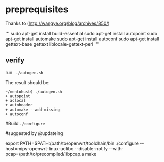 # preprequisites
Thanks to (http://wangye.org/blog/archives/850/)

'''
sudo apt-get install build-essential
sudo apt-get install autopoint
sudo apt-get install automake
sudo apt-get install autoconf
sudo apt-get install gettext-base gettext liblocale-gettext-perl
'''

## verify 
run ` ./autogen.sh`

The result should be:

	~/mentohust$ ./autogen.sh 
	+ autopoint
	+ aclocal
	+ autoheader
	+ automake --add-missing
	+ autoconf

#Build
`./configure`

#suggested by @updateing


export PATH=$PATH:/path/to/openwrt/toolchain/bin
./configure --host=mips-openwrt-linux-uclibc --disable-notify --with-pcap=/path/to/precompiled/libpcap.a
make



